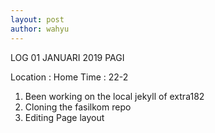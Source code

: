 ```yaml
---
layout: post
author: wahyu
---
```


 LOG 01 JANUARI 2019 PAGI


Location : Home
Time : 22-2



1. Been working on the local jekyll of extra182
2. Cloning the fasilkom repo
3. Editing Page layout
